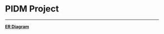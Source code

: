 # PIDM Project

---
**[ER Diagram](https://docs.google.com/drawings/d/1VZcaGZ_UU13ffWSm03bHp3okLFTBLCBLG6D7UOjPKDY/edit)**

